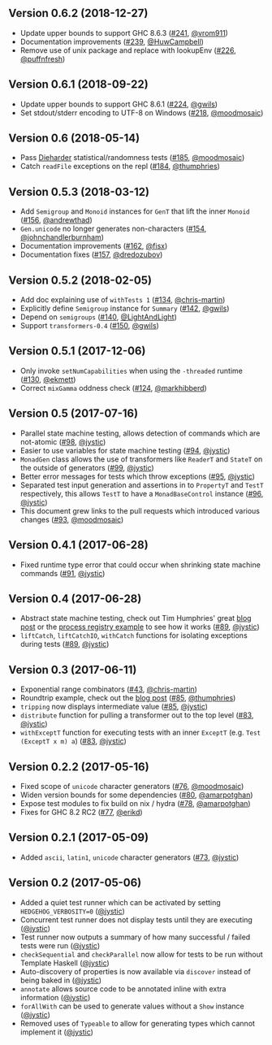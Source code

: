 ## Version 0.6.2 (2018-12-27)

- Update upper bounds to support GHC 8.6.3 ([#241][241], [@vrom911][vrom911])
- Documentation improvements ([#239][239], [@HuwCampbell][HuwCampbell])
- Remove use of unix package and replace with lookupEnv ([#226][226], [@puffnfresh][puffnfresh])

## Version 0.6.1 (2018-09-22)

- Update upper bounds to support GHC 8.6.1 ([#224][224], [@gwils][gwils])
- Set stdout/stderr encoding to UTF-8 on Windows ([#218][218], [@moodmosaic][moodmosaic])

## Version 0.6 (2018-05-14)

- Pass [Dieharder][Dieharder] statistical/randomness tests ([#185][185], [@moodmosaic][moodmosaic])
- Catch `readFile` exceptions on the repl ([#184][184], [@thumphries][thumphries])

## Version 0.5.3 (2018-03-12)

- Add `Semigroup` and `Monoid` instances for `GenT` that lift the inner `Monoid` ([#156][156], [@andrewthad][andrewthad])
- `Gen.unicode` no longer generates non-characters ([#154][154], [@johnchandlerburnham][johnchandlerburnham])
- Documentation improvements ([#162][162], [@fisx][fisx])
- Documentation fixes ([#157][157], [@dredozubov][dredozubov])

## Version 0.5.2 (2018-02-05)

- Add doc explaining use of `withTests 1` ([#134][134], [@chris-martin][chris-martin])
- Explicitly define `Semigroup` instance for `Summary` ([#142][142], [@gwils][gwils])
- Depend on `semigroups` ([#140][140], [@LightAndLight][LightAndLight])
- Support `transformers-0.4` ([#150][150], [@gwils][gwils])

## Version 0.5.1 (2017-12-06)

- Only invoke `setNumCapabilities` when using the `-threaded` runtime ([#130][130], [@ekmett][ekmett])
- Correct `mixGamma` oddness check ([#124][124], [@markhibberd][markhibberd])

## Version 0.5 (2017-07-16)

- Parallel state machine testing, allows detection of commands which are not-atomic ([#98][98], [@jystic][jystic])
- Easier to use variables for state machine testing ([#94][94], [@jystic][jystic])
- `MonadGen` class allows the use of transformers like `ReaderT` and `StateT` on the outside of generators ([#99][99], [@jystic][jystic])
- Better error messages for tests which throw exceptions ([#95][95], [@jystic][jystic])
- Separated test input generation and assertions in to `PropertyT` and `TestT` respectively, this allows `TestT` to have a `MonadBaseControl` instance ([#96][96], [@jystic][jystic])
- This document grew links to the pull requests which introduced various changes ([#93][93], [@moodmosaic][moodmosaic])

## Version 0.4.1 (2017-06-28)

- Fixed runtime type error that could occur when shrinking state machine commands ([#91][91], [@jystic][jystic])

## Version 0.4 (2017-06-28)

- Abstract state machine testing, check out Tim Humphries' great [blog post](http://teh.id.au/posts/2017/07/15/state-machine-testing) or the [process registry example](https://github.com/hedgehogqa/haskell-hedgehog/blob/master/hedgehog-example/test/Test/Example/Registry.hs) to see how it works ([#89][89], [@jystic][jystic])
- `liftCatch`, `liftCatchIO`, `withCatch` functions for isolating exceptions during tests ([#89][89], [@jystic][jystic])

## Version 0.3 (2017-06-11)

- Exponential range combinators ([#43][43], [@chris-martin][chris-martin])
- Roundtrip example, check out the [blog post](http://teh.id.au/posts/2017/06/07/round-trip-property/) ([#85][85], [@thumphries][thumphries])
- `tripping` now displays intermediate value ([#85][85], [@jystic][jystic])
- `distribute` function for pulling a transformer out to the top level ([#83][83], [@jystic][jystic])
- `withExceptT` function for executing tests with an inner `ExceptT` (e.g. `Test (ExceptT x m) a`) ([#83][83], [@jystic][jystic])

## Version 0.2.2 (2017-05-16)

- Fixed scope of `unicode` character generators ([#76][76], [@moodmosaic][moodmosaic])
- Widen version bounds for some dependencies ([#80][80], [@amarpotghan][amarpotghan])
- Expose test modules to fix build on nix / hydra ([#78][78], [@amarpotghan][amarpotghan])
- Fixes for GHC 8.2 RC2 ([#77][77], [@erikd][erikd])

## Version 0.2.1 (2017-05-09)

- Added `ascii`, `latin1`, `unicode` character generators ([#73][73], [@jystic][jystic])

## Version 0.2 (2017-05-06)

- Added a quiet test runner which can be activated by setting `HEDGEHOG_VERBOSITY=0` ([@jystic][jystic])
- Concurrent test runner does not display tests until they are executing ([@jystic][jystic])
- Test runner now outputs a summary of how many successful / failed tests were run ([@jystic][jystic])
- `checkSequential` and `checkParallel` now allow for tests to be run without Template Haskell ([@jystic][jystic])
- Auto-discovery of properties is now available via `discover` instead of being baked in ([@jystic][jystic])
- `annotate` allows source code to be annotated inline with extra information ([@jystic][jystic])
- `forAllWith` can be used to generate values without a `Show` instance ([@jystic][jystic])
- Removed uses of `Typeable` to allow for generating types which cannot implement it ([@jystic][jystic])

[Dieharder]:
  https://webhome.phy.duke.edu/~rgb/General/dieharder.php

[jystic]:
  https://github.com/jystic
[chris-martin]:
  https://github.com/chris-martin
[thumphries]:
  https://github.com/thumphries
[moodmosaic]:
  https://github.com/moodmosaic
[amarpotghan]:
  https://github.com/amarpotghan
[erikd]:
  https://github.com/erikd
[ekmett]:
  https://github.com/ekmett
[markhibberd]:
  https://github.com/markhibberd
[gwils]:
  https://github.com/gwils
[LightAndLight]:
  https://github.com/LightAndLight
[johnchandlerburnham]:
  https://github.com/johnchandlerburnham
[andrewthad]:
  https://github.com/andrewthad
[dredozubov]:
  https://github.com/dredozubov
[fisx]:
  https://github.com/fisx
[puffnfresh]:
  https://github.com/puffnfresh
[HuwCampbell]:
  https://github.com/HuwCampbell
[vrom911]:
  https://github.com/vrom911

[241]:
  https://github.com/hedgehogqa/haskell-hedgehog/pull/241
[239]:
  https://github.com/hedgehogqa/haskell-hedgehog/pull/239
[226]:
  https://github.com/hedgehogqa/haskell-hedgehog/pull/226
[224]:
  https://github.com/hedgehogqa/haskell-hedgehog/pull/224
[218]:
  https://github.com/hedgehogqa/haskell-hedgehog/pull/218
[185]:
  https://github.com/hedgehogqa/haskell-hedgehog/pull/185
[184]:
  https://github.com/hedgehogqa/haskell-hedgehog/pull/184
[162]:
  https://github.com/hedgehogqa/haskell-hedgehog/pull/162
[157]:
  https://github.com/hedgehogqa/haskell-hedgehog/pull/157
[156]:
  https://github.com/hedgehogqa/haskell-hedgehog/pull/156
[154]:
  https://github.com/hedgehogqa/haskell-hedgehog/pull/154
[150]:
  https://github.com/hedgehogqa/haskell-hedgehog/pull/150
[142]:
  https://github.com/hedgehogqa/haskell-hedgehog/pull/142
[140]:
  https://github.com/hedgehogqa/haskell-hedgehog/pull/140
[134]:
  https://github.com/hedgehogqa/haskell-hedgehog/pull/134
[130]:
  https://github.com/hedgehogqa/haskell-hedgehog/pull/130
[124]:
  https://github.com/hedgehogqa/haskell-hedgehog/pull/124
[99]:
  https://github.com/hedgehogqa/haskell-hedgehog/pull/99
[98]:
  https://github.com/hedgehogqa/haskell-hedgehog/pull/98
[96]:
  https://github.com/hedgehogqa/haskell-hedgehog/pull/96
[95]:
  https://github.com/hedgehogqa/haskell-hedgehog/pull/95
[94]:
  https://github.com/hedgehogqa/haskell-hedgehog/pull/94
[93]:
  https://github.com/hedgehogqa/haskell-hedgehog/pull/93
[91]:
  https://github.com/hedgehogqa/haskell-hedgehog/pull/91
[89]:
  https://github.com/hedgehogqa/haskell-hedgehog/pull/89
[85]:
  https://github.com/hedgehogqa/haskell-hedgehog/pull/85
[83]:
  https://github.com/hedgehogqa/haskell-hedgehog/pull/83
[80]:
  https://github.com/hedgehogqa/haskell-hedgehog/pull/80
[78]:
  https://github.com/hedgehogqa/haskell-hedgehog/pull/78
[77]:
  https://github.com/hedgehogqa/haskell-hedgehog/pull/77
[76]:
  https://github.com/hedgehogqa/haskell-hedgehog/pull/76
[73]:
  https://github.com/hedgehogqa/haskell-hedgehog/pull/73
[43]:
  https://github.com/hedgehogqa/haskell-hedgehog/pull/43
